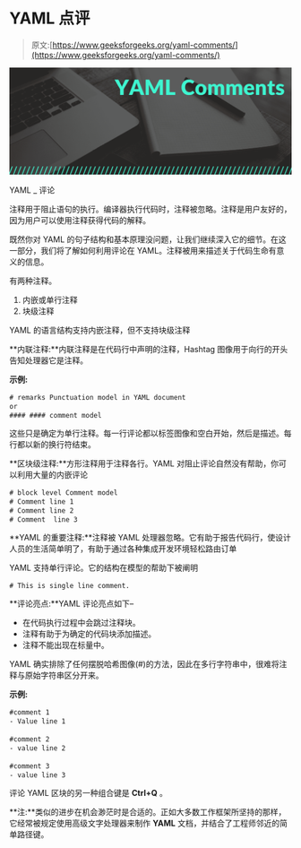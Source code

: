 # YAML 点评

> 原文:[https://www.geeksforgeeks.org/yaml-comments/](https://www.geeksforgeeks.org/yaml-comments/)

![](img/207b8d0a19f96a98aae476273510ee9b.png)

YAML _ 评论

注释用于阻止语句的执行。编译器执行代码时，注释被忽略。注释是用户友好的，因为用户可以使用注释获得代码的解释。

既然你对 YAML 的句子结构和基本原理没问题，让我们继续深入它的细节。在这一部分，我们将了解如何利用评论在 YAML。注释被用来描述关于代码生命有意义的信息。

有两种注释。

1.  内嵌或单行注释
2.  块级注释

YAML 的语言结构支持内嵌注释，但不支持块级注释

**内联注释:**内联注释是在代码行中声明的注释，Hashtag 图像用于向行的开头告知处理器它是注释。

**示例:**

```
# remarks Punctuation model in YAML document  
or
#### #### comment model
```

这些只是确定为单行注释。每一行评论都以标签图像和空白开始，然后是描述。每行都以新的换行符结束。

**区块级注释:**方形注释用于注释各行。YAML 对阻止评论自然没有帮助，你可以利用大量的内嵌评论

```
# block level Comment model  
# Comment line 1  
# Comment line 2  
# Comment  line 3
```

**YAML 的重要注释:**注释被 YAML 处理器忽略。它有助于报告代码行，使设计人员的生活简单明了，有助于通过各种集成开发环境轻松路由订单

YAML 支持单行评论。它的结构在模型的帮助下被阐明

```
# This is single line comment.
```

**评论亮点:**YAML 评论亮点如下–

*   在代码执行过程中会跳过注释块。
*   注释有助于为确定的代码块添加描述。
*   注释不能出现在标量中。

YAML 确实排除了任何摆脱哈希图像(#)的方法，因此在多行字符串中，很难将注释与原始字符串区分开来。

**示例:**

```
#comment 1
- Value line 1

#comment 2
- value line 2

#comment 3
- value line 3
```

评论 YAML 区块的另一种组合键是 **Ctrl+Q** 。

**注:**类似的进步在机会渺茫时是合适的。正如大多数工作框架所坚持的那样，它经常被规定使用高级文字处理器来制作 **YAML** 文档，并结合了工程师邻近的简单路径键。